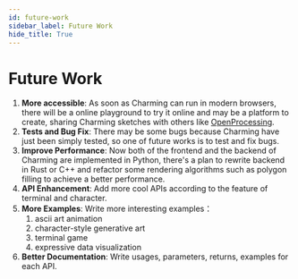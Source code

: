 ```yaml
---
id: future-work
sidebar_label: Future Work
hide_title: True
---
```


# Future Work

1. **More accessible**: As soon as Charming can run in modern browsers, there will be a online playground to try it online and may be a platform to create, sharing Charming sketches with others like [OpenProcessing](https://www.openprocessing.org/).
2. **Tests and Bug Fix**: There may be some bugs because Charming have just been simply tested, so one of future works is to test and fix bugs.
3. **Improve Performance**: Now both of the frontend and the backend of Charming are implemented in Python, there's a plan to rewrite backend in Rust or C++ and refactor some rendering algorithms such as polygon filling to achieve a better performance.
4. **API Enhancement**: Add more cool APIs according to the feature of terminal and character.
5. **More Examples**: Write more interesting examples：
   1. ascii art animation
   2. character-style generative art
   3. terminal game
   4. expressive data visualization
6. **Better Documentation**: Write usages, parameters, returns, examples for each API.